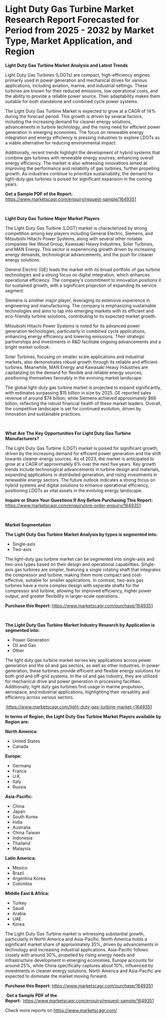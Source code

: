 <p><h1>Light Duty Gas Turbine Market Research Report Forecasted for Period from 2025 -  2032 by Market Type, Market Application, and Region</h1></p><p><strong>Light Duty Gas Turbine Market Analysis and Latest Trends</strong></p>
<p><p>Light Duty Gas Turbines (LDGTs) are compact, high-efficiency engines primarily used in power generation and mechanical drives for various applications, including aviation, marine, and industrial settings. These turbines are known for their reduced emissions, low operational costs, and the ability to provide a reliable power source. Their adaptability makes them suitable for both standalone and combined cycle power systems.</p><p>The Light Duty Gas Turbine Market is expected to grow at a CAGR of 14% during the forecast period. This growth is driven by several factors, including the increasing demand for cleaner energy solutions, advancements in turbine technology, and the rising need for efficient power generation in emerging economies. The focus on renewable energy integration and energy efficiency is pressing industries to explore LDGTs as a viable alternative for reducing environmental impact. </p><p>Additionally, recent trends highlight the development of hybrid systems that combine gas turbines with renewable energy sources, enhancing overall energy efficiency. The market is also witnessing innovations aimed at improving the performance and reliability of gas turbines, further propelling growth. As industries continue to prioritize sustainability, the demand for light-duty gas turbines is poised for significant expansion in the coming years.</p></p>
<p><strong>Get a Sample PDF of the Report:&nbsp;</strong> <a href="https://www.marketscagr.com/enquiry/request-sample/1649351?utm_campaign=2483&utm_medium=2&utm_source=Github&utm_content=ia&utm_term=26032025&utm_id=light-duty-gas-turbine">https://www.marketscagr.com/enquiry/request-sample/1649351</a></p>
<p>&nbsp;</p>
<p><strong>Light Duty Gas Turbine Major Market Players</strong></p>
<p><p>The Light Duty Gas Turbine (LDGT) market is characterized by strong competition among key players including General Electric, Siemens, and Mitsubishi Hitachi Power Systems, along with several other notable companies like Wood Group, Kawasaki Heavy Industries, Solar Turbines, and MAN Energy. This sector is experiencing growth driven by increasing energy demands, technological advancements, and the push for cleaner energy solutions.</p><p>General Electric (GE) leads the market with its broad portfolio of gas turbine technologies and a strong focus on digital integration, which enhances operational efficiency. The company's commitment to innovation positions it for sustained growth, with a significant projection of expanding its service segment.</p><p>Siemens is another major player, leveraging its extensive experience in engineering and manufacturing. The company is emphasizing sustainable technologies and aims to tap into emerging markets with its efficient and eco-friendly turbine solutions, contributing to its expected market growth.</p><p>Mitsubishi Hitachi Power Systems is noted for its advanced power generation technologies, particularly in combined cycle applications, enhancing energy efficiency and lowering emissions. Their strategic partnerships and investments in R&D facilitate ongoing advancements and a bright market outlook.</p><p>Solar Turbines, focusing on smaller scale applications and industrial markets, also demonstrates robust growth through its reliable and efficient turbines. Meanwhile, MAN Energy and Kawasaki Heavy Industries are capitalizing on the demand for flexible and reliable energy sources, positioning themselves favorably in the evolving market landscape.</p><p>The global light-duty gas turbine market is projected to expand significantly, with estimates surpassing $15 billion in size by 2025. GE reported sales revenue of around $74 billion, while Siemens achieved approximately $66 billion, reflecting the robust financial health of these market leaders. Overall, the competitive landscape is set for continued evolution, driven by innovation and sustainable practices.</p></p>
<p>&nbsp;</p>
<p><strong>What Are The Key Opportunities For Light Duty Gas Turbine Manufacturers?</strong></p>
<p><p>The Light Duty Gas Turbine (LDGT) market is poised for significant growth, driven by the increasing demand for efficient power generation and the shift towards cleaner energy sources. As of 2023, the market is anticipated to grow at a CAGR of approximately 6% over the next five years. Key growth trends include technological advancements in turbine design and materials, expanding applications in distributed generation, and rising investments in renewable energy sectors. The future outlook indicates a strong focus on hybrid systems and digital solutions to enhance operational efficiency, positioning LDGTs as vital assets in the evolving energy landscape.</p></p>
<p><strong>Inquire or Share Your Questions If Any Before Purchasing This Report:</strong> <a href="https://www.marketscagr.com/enquiry/pre-order-enquiry/1649351?utm_campaign=2483&utm_medium=2&utm_source=Github&utm_content=ia&utm_term=26032025&utm_id=light-duty-gas-turbine">https://www.marketscagr.com/enquiry/pre-order-enquiry/1649351</a></p>
<p>&nbsp;</p>
<p><strong>Market Segmentation</strong></p>
<p><strong>The Light Duty Gas Turbine Market Analysis by types is segmented into:</strong></p>
<p><ul><li>Single-axis</li><li>Two-axis</li></ul></p>
<p><p>The light-duty gas turbine market can be segmented into single-axis and two-axis types based on their design and operational capabilities. Single-axis gas turbines are simpler, featuring a single rotating shaft that integrates the compressor and turbine, making them more compact and cost-effective, suitable for smaller applications. In contrast, two-axis gas turbines have a more complex design with separate shafts for the compressor and turbine, allowing for improved efficiency, higher power output, and greater flexibility in larger-scale operations.</p></p>
<p><strong>Purchase this Report:&nbsp;</strong><a href="https://www.marketscagr.com/purchase/1649351?utm_campaign=2483&utm_medium=2&utm_source=Github&utm_content=ia&utm_term=26032025&utm_id=light-duty-gas-turbine">https://www.marketscagr.com/purchase/1649351</a></p>
<p>&nbsp;</p>
<p><strong>The Light Duty Gas Turbine Market Industry Research by Application is segmented into:</strong></p>
<p><ul><li>Power Generation</li><li>Oil and Gas</li><li>Other</li></ul></p>
<p><p>The light duty gas turbine market serves key applications across power generation and the oil and gas sectors, as well as other industries. In power generation, these turbines provide efficient and flexible energy solutions for both grid and off-grid systems. In the oil and gas industry, they are utilized for mechanical drive and power generation in processing facilities. Additionally, light duty gas turbines find usage in marine propulsion, aerospace, and industrial applications, highlighting their versatility and efficiency across various sectors.</p></p>
<p><a href="https://www.marketscagr.com/light-duty-gas-turbine-market-r1649351?utm_campaign=2483&utm_medium=2&utm_source=Github&utm_content=ia&utm_term=26032025&utm_id=light-duty-gas-turbine">&nbsp;https://www.marketscagr.com/light-duty-gas-turbine-market-r1649351</a></p>
<p><strong>In terms of Region, the Light Duty Gas Turbine Market Players available by Region are:</strong></p>
<p>
    <p> <strong> North America: </strong>
        <ul>
            <li>United States</li>
            <li>Canada</li>
        </ul>
        </p> 
    <p> <strong> Europe: </strong>
        <ul>
            <li>Germany</li>
            <li>France</li>
            <li>U.K.</li>
            <li>Italy</li>
            <li>Russia</li>
        </ul>
        </p> 
    <p> <strong> Asia-Pacific: </strong>
        <ul>
            <li>China</li>
            <li>Japan</li>
            <li>South Korea</li>
            <li>India</li>
            <li>Australia</li>
            <li>China Taiwan</li>
            <li>Indonesia</li>
            <li>Thailand</li>
            <li>Malaysia</li>
        </ul>
        </p> 
    <p> <strong> Latin America: </strong>
        <ul>
            <li>Mexico</li>
            <li>Brazil</li>
            <li>Argentina Korea</li>
            <li>Colombia</li>
        </ul>
        </p> 
    <p> <strong> Middle East & Africa: </strong>
        <ul>
            <li>Turkey</li>
            <li>Saudi</li>
            <li>Arabia</li>
            <li>UAE</li>
            <li>Korea</li>
        </ul>
    </p>
    </p>
<p><p>The Light Duty Gas Turbine market is witnessing substantial growth, particularly in North America and Asia-Pacific. North America holds a significant market share of approximately 35%, driven by advancements in technology and increasing industrial applications. Asia-Pacific follows closely with around 30%, propelled by rising energy needs and infrastructure development in emerging economies. Europe accounts for around 25%, while China specifically captures about 10%, influenced by investments in cleaner energy solutions. North America and Asia-Pacific are expected to dominate the market moving forward.</p></p>
<p><strong>Purchase this Report: </strong><a href="https://www.marketscagr.com/purchase/1649351?utm_campaign=2483&utm_medium=2&utm_source=Github&utm_content=ia&utm_term=26032025&utm_id=light-duty-gas-turbine">https://www.marketscagr.com/purchase/1649351</a></p>
<p>&nbsp;<strong>Get a Sample PDF of the Report:&nbsp;&nbsp;</strong><a href="https://www.marketscagr.com/enquiry/request-sample/1649351?utm_campaign=2483&utm_medium=2&utm_source=Github&utm_content=ia&utm_term=26032025&utm_id=light-duty-gas-turbine">https://www.marketscagr.com/enquiry/request-sample/1649351</a></p>
<p><strong></strong></p>
<p>Check more reports on <a href="https://www.marketscagr.com/?utm_campaign=2483&utm_medium=2&utm_source=Github&utm_content=ia&utm_term=26032025&utm_id=light-duty-gas-turbine">https://www.marketscagr.com/</a></p>